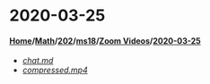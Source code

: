 # 2020-03-25
#### [Home](../../../../..)/[Math](../../../..)/[202](../../..)/[ms18](../..)/[Zoom Videos](..)/[2020-03-25]()
- [_chat.md_](chat)
- [_compressed.mp4_](compressed.mp4)

